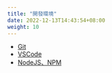 ```yaml
---
title: "開發環境"
date: 2022-12-13T14:43:54+08:00
weight: 10
---
```

- [Git](https://git-scm.com/)
- [VSCode](https://code.visualstudio.com/)
- [NodeJS、NPM](https://nodejs.org/en/download/)
